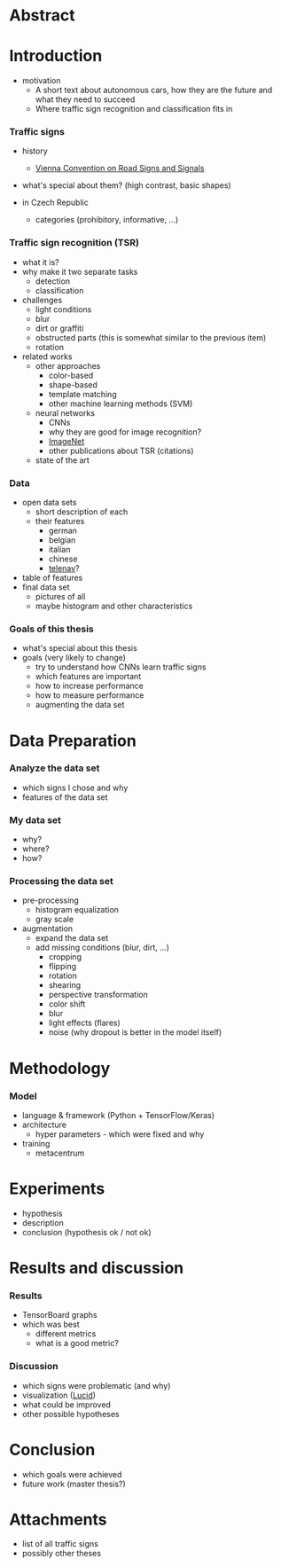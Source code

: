 # Abstract

# Introduction
* motivation
    - A short text about autonomous cars, how they are the future and what they need to succeed
    - Where traffic sign recognition and classification fits in

### Traffic signs
* history
    - [Vienna Convention on Road Signs and Signals](https://en.wikipedia.org/wiki/Vienna_Convention_on_Road_Signs_and_Signals)

* what's special about them? (high contrast, basic shapes)
* in Czech Republic
    - categories (prohibitory, informative, ...)

### Traffic sign recognition (TSR)
* what it is?
* why make it two separate tasks
    - detection
    - classification
* challenges
    - light conditions
    - blur
    - dirt or graffiti
    - obstructed parts (this is somewhat similar to the previous item)
    - rotation
* related works
    - other approaches
        - color-based
        - shape-based
        - template matching
        - other machine learning  methods (SVM)
    - neural networks
        - CNNs
        - why they are good for image recognition?
        - [ImageNet](http://www.image-net.org/challenges/LSVRC/)
        - other publications about TSR (citations)
    - state of the art

### Data
* open data sets
    - short description of each
    - their features
        - german
        - belgian
        - italian
        - chinese
        - [telenav](https://github.com/Telenav/Telenav.AI)?
* table of features
* final data set
    - pictures of all
    - maybe histogram and other characteristics
    
### Goals of this thesis
* what's special about this thesis
* goals (very likely to change)
    - try to understand how CNNs learn traffic signs
    - which features are important
    - how to increase performance
    - how to measure performance
    - augmenting the data set
    
# Data Preparation

### Analyze the data set
* which signs I chose and why
* features of the data set

### My data set
* why?
* where?
* how?

### Processing the data set
* pre-processing
    - histogram equalization
    - gray scale
* augmentation
    - expand the data set
    - add missing conditions (blur, dirt, ...)
        - cropping
        - flipping
        - rotation
        - shearing
        - perspective transformation
        - color shift
        - blur
        - light effects (flares)
        - noise (why dropout is better in the model itself)


# Methodology

### Model
* language & framework (Python + TensorFlow/Keras)
* architecture
    - hyper parameters - which were fixed and why
* training
    - metacentrum
    
# Experiments

* hypothesis
* description
* conclusion (hypothesis ok / not ok)

# Results and discussion

### Results
* TensorBoard graphs
* which was best
    - different metrics
    - what is a good metric?

### Discussion
* which signs were problematic (and why)
* visualization ([Lucid](https://github.com/tensorflow/lucid))
* what could be improved
* other possible hypotheses

# Conclusion
* which goals were achieved
* future work (master thesis?)

# Attachments
- list of all traffic signs
- possibly other theses
